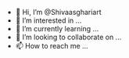 - 👋 Hi, I’m @Shivaasghariart
- 👀 I’m interested in ...
- 🌱 I’m currently learning ...
- 💞️ I’m looking to collaborate on ...
- 📫 How to reach me ...

<!---
Shivaasghariart/Shivaasghariart is a ✨ special ✨ repository because its `README.md` (this file) appears on your GitHub profile.
You can click the Preview link to take a look at your changes.
--->
